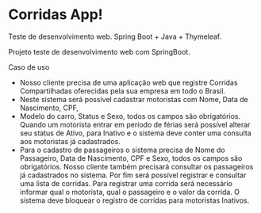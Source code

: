 # Corridas App!

Teste de desenvolvimento web. Spring Boot + Java + Thymeleaf. 

Projeto teste de desenvolvimento web com SpringBoot.

Caso de uso
- Nosso cliente precisa de uma aplicação web que registre Corridas Compartilhadas oferecidas pela sua empresa em todo o Brasil.
- Neste sistema será possível cadastrar motoristas com Nome, Data de Nascimento, CPF,
- Modelo do carro, Status e Sexo, todos os campos são obrigatórios. Quando um motorista entrar em período de férias será possível alterar seu status de Ativo, para Inativo e o sistema deve conter uma consulta aos motoristas já cadastrados.
- Para o cadastro de passageiros o sistema precisa de Nome do Passageiro, Data de Nascimento, CPF e Sexo, todos os campos são obrigatórios. Nosso cliente também precisará consultar os passageiros já cadastrados no sistema.
Por fim será possível registrar e consultar uma lista de corridas. Para registrar uma corrida será necessário informar qual o motorista, qual o passageiro e o valor da corrida. O sistema deve bloquear o registro de corridas para motoristas Inativos.
